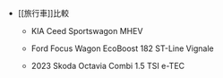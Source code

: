 - [[旅行車]]比較
	 - KIA Ceed Sportswagon MHEV

	 - Ford Focus Wagon EcoBoost 182 ST-Line Vignale

	 - 2023 Skoda Octavia Combi 1.5 TSI e-TEC
